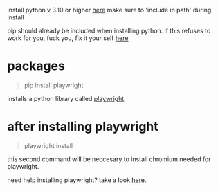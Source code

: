 install python v 3.10 or higher [here](https://www.python.org/downloads/)
make sure to 'include in path' during install

pip should already be included when installing python.
if this refuses to work for you, fuck you, fix it your self [here](https://pypi.org/project/pip/)
# packages
> pip install playwright

installs a python library called [playwright](https://playwright.dev/python/).
# after installing playwright
> playwright install

this second command will be neccesary to install chromium needed for playwright.

need help installing playwright?
take a look [here](https://playwright.dev/python/docs/intro).

